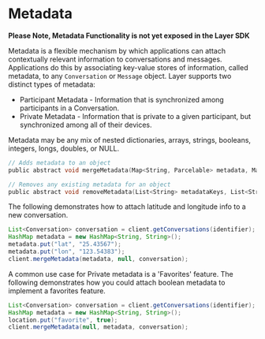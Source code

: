 # Metadata

****Please Note, Metadata Functionality is not yet exposed in the Layer SDK****

Metadata is a flexible mechanism by which applications can attach contextually relevant information to conversations and messages. Applications do this by associating key-value stores of information, called metadata, to any `Conversation` or `Message` object. Layer supports two distinct types of metadata:

  * Participant Metadata - Information that is synchronized among participants in a Conversation.
  * Private Metadata - Information that is private to a given participant, but synchronized among all of their devices.

Metadata may be any mix of nested dictionaries, arrays, strings, booleans, integers, longs, doubles, or NULL. 
 

```objectivec
// Adds metadata to an object
public abstract void mergeMetadata(Map<String, Parcelable> metadata, Map<String, Parcelable> userInfo, Object object);

// Removes any existing metadata for an object
public abstract void removeMetadata(List<String> metadataKeys, List<String> userInfoKeys, Object object);
```

The following demonstrates how to attach latitude and longitude info to a new conversation.

```java
List<Conversation> conversation = client.getConversations(identifier);
HashMap metadata = new HashMap<String, String>();
metadata.put("lat", "25.43567");
metadata.put("lon", "123.54383");
client.mergeMetadata(metadata, null, conversation);
```

A common use case for Private metadata is a 'Favorites' feature. The following demonstrates how you could attach boolean metadata to implement a favorites feature. 

```java
List<Conversation> conversation = client.getConversations(identifier);
HashMap metadata = new HashMap<String, String>();
location.put("favorite", true);
client.mergeMetadata(null, metadata, conversation);
```